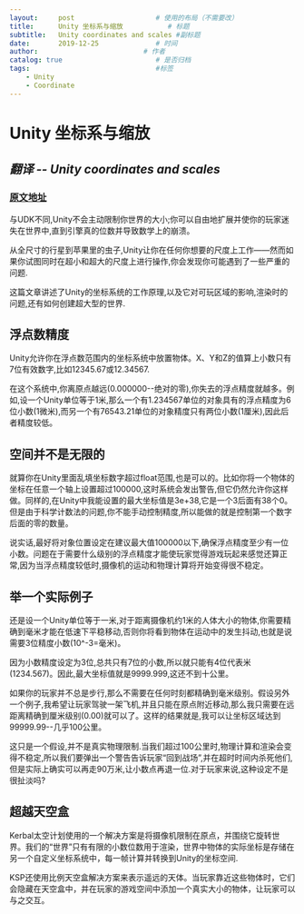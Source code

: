 ```yaml
---
layout:     post                    # 使用的布局（不需要改）
title:      Unity 坐标系与缩放           # 标题 
subtitle:   Unity coordinates and scales #副标题
date:       2019-12-25              # 时间
author:                          # 作者
catalog: true                       # 是否归档
tags:                               #标签
    - Unity
    - Coordinate
---
```


# Unity 坐标系与缩放
## *翻译 -- Unity coordinates and scales*
### [原文地址](http://davenewson.com/posts/2013/unity-coordinates-and-scales.html)
与UDK不同,Unity不会主动限制你世界的大小;你可以自由地扩展并使你的玩家迷失在世界中,直到引擎真的位数并导致数学上的崩溃。

从全尺寸的行星到苹果里的虫子,Unity让你在任何你想要的尺度上工作——然而如果你试图同时在超小和超大的尺度上进行操作,你会发现你可能遇到了一些严重的问题.

这篇文章讲述了Unity的坐标系统的工作原理,以及它对可玩区域的影响,渲染时的问题,还有如何创建超大型的世界.

## 浮点数精度
Unity允许你在浮点数范围内的坐标系统中放置物体。X、Y和Z的值算上小数只有7位有效数字,比如12345.67或12.34567.

在这个系统中,你离原点越远(0.000000--绝对的零),你失去的浮点精度就越多。例如,设一个Unity单位等于1米,那么一个有1.234567单位的对象具有的浮点精度为6位小数(1微米),而另一个有76543.21单位的对象精度只有两位小数(1厘米),因此后者精度较低。

## 空间并不是无限的
就算你在Unity里面乱填坐标数字超过float范围,也是可以的。比如你将一个物体的坐标在任意一个轴上设置超过100000,这时系统会发出警告,但它仍然允许你这样做。同样的,在Unity中我能设置的最大坐标值是3e+38,它是一个3后面有38个0。但是由于科学计数法的问题,你不能手动控制精度,所以能做的就是控制第一个数字后面的零的数量。

说实话,最好将对象位置设定在建议最大值100000以下,确保浮点精度至少有一位小数。问题在于需要什么级别的浮点精度才能使玩家觉得游戏玩起来感觉还算正常,因为当浮点精度较低时,摄像机的运动和物理计算将开始变得很不稳定。

## 举一个实际例子
还是设一个Unity单位等于一米,对于距离摄像机约1米的人体大小的物体,你需要精确到毫米才能在低速下平稳移动,否则你将看到物体在运动中的发生抖动,也就是说需要3位精度小数(10^-3=毫米)。

因为小数精度设定为3位,总共只有7位的小数,所以就只能有4位代表米(1234.567)。因此,最大坐标值就是9999.999,这还不到十公里。

如果你的玩家并不总是步行,那么不需要在任何时刻都精确到毫米级别。假设另外一个例子,我希望让玩家驾驶一架飞机,并且只能在原点附近移动,那么我只需要在远距离精确到厘米级别(0.00)就可以了。这样的结果就是,我可以让坐标区域达到99999.99--几乎100公里。

这只是一个假设,并不是真实物理限制.当我们超过100公里时,物理计算和渲染会变得不稳定,所以我们要弹出一个警告告诉玩家“回到战场”,并在超时时间内杀死他们,但是实际上确实可以再走90万米,让小数点再退一位.对于玩家来说,这种设定不是很扯淡吗?

## 超越天空盒
Kerbal太空计划使用的一个解决方案是将摄像机限制在原点，并围绕它旋转世界。我们的“世界”只有有限的小数位数用于渲染，世界中物体的实际坐标是存储在另一个自定义坐标系统中，每一帧计算并转换到Unity的坐标空间.

KSP还使用比例天空盒解决方案来表示遥远的天体。当玩家靠近这些物体时，它们会隐藏在天空盒中，并在玩家的游戏空间中添加一个真实大小的物体，让玩家可以与之交互。